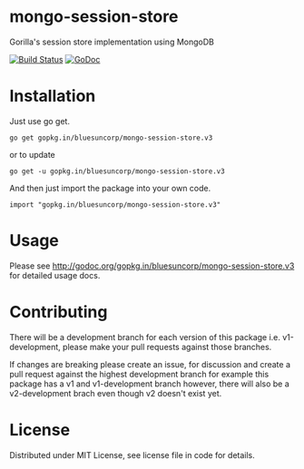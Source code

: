 # mongo-session-store
Gorilla's session store implementation using MongoDB

[![Build Status](https://travis-ci.org/bluesuncorp/mongo-session-store.svg?branch=v3)](https://travis-ci.org/bluesuncorp/mongo-session-store)
[![GoDoc](https://godoc.org/gopkg.in/bluesuncorp/mongo-session-store.v3?status.svg)](https://godoc.org/gopkg.in/bluesuncorp/mongo-session-store.v3)

Installation
============

Just use go get.

	go get gopkg.in/bluesuncorp/mongo-session-store.v3

or to update

	go get -u gopkg.in/bluesuncorp/mongo-session-store.v3

And then just import the package into your own code.

	import "gopkg.in/bluesuncorp/mongo-session-store.v3"

Usage
=====

Please see http://godoc.org/gopkg.in/bluesuncorp/mongo-session-store.v3 for detailed usage docs.

Contributing
============

There will be a development branch for each version of this package i.e. v1-development, please
make your pull requests against those branches.

If changes are breaking please create an issue, for discussion and create a pull request against
the highest development branch for example this package has a v1 and v1-development branch
however, there will also be a v2-development brach even though v2 doesn't exist yet.

License
=========
Distributed under MIT License, see license file in code for details.